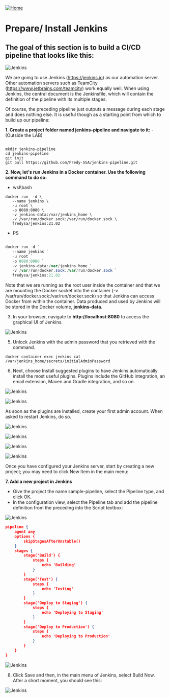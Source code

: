 [![Home](../../img/home.png)](../M-09/README.md)
# Prepare/ Install Jenkins
## The goal of this section is to build a CI/CD pipeline that looks like this:

![Jenkins](./img/l6-01.png)

We are going to use Jenkins (https://jenkins.io) as our automation server. Other automation servers such as TeamCity (https://www.jetbrains.com/teamcity) work equally well. When using Jenkins, the central document is the Jenkinsfile, which will contain the definition of the pipeline with its multiple stages.


Of course, the preceding pipeline just outputs a message during each stage and does nothing else. It is useful though as a starting point from which to build up our pipeline:

**1. Create a project folder named jenkins-pipeline and navigate to it:** - (Outside the LAB)

```

mkdir jenkins-pipeline 
cd jenkins-pipeline 
git init
git pull https://github.com/Fredy-SSA/jenkins-pipeline.git

```


**2. Now, let's run Jenkins in a Docker container. Use the following command to do so:**

- wsl\bash
```
docker run  -d \
   --name jenkins \
   -u root \
   -p 8080:8080 \
   -v jenkins-data:/var/jenkins_home \
   -v /var/run/docker.sock:/var/run/docker.sock \
   fredysa/jenkins:21.02
```

- PS
```powershell

docker run -d `
   --name jenkins `
   -u root `
   -p 8080:8080 `
   -v jenkins-data:/var/jenkins_home `
   -v /var/run/docker.sock:/var/run/docker.sock `
   fredysa/jenkins:21.02

```
Note that we are running as the root user inside the container and that we are mounting the Docker socket into the container (-v /var/run/docker.sock:/var/run/docker.sock) so that Jenkins can access Docker from within the container. Data produced and used by Jenkins will be stored in the Docker volume, **jenkins-data**.





3. In your browser, navigate to **http://localhost:8080** to access the graphical UI of Jenkins.

![Jenkins](./img/l6-Install-01.png)

5. Unlock Jenkins with the admin password that you retrieved with the command.

```
docker container exec jenkins cat /var/jenkins_home/secrets/initialAdminPassword
```

6. Next, choose Install suggested plugins to have Jenkins automatically install the most useful plugins. Plugins include the GitHub integration, an email extension, Maven and Gradle integration, and so on.

![Jenkins](./img/l6-Install-02.png)

![Jenkins](./img/l6-Install-02.1.png)


As soon as the plugins are installed, create your first admin account. When asked to restart Jenkins, do so.

![Jenkins](./img/l6-Install-03.png)

![Jenkins](./img/l6-Install-04.png)

![Jenkins](./img/l6-Install-05.png)

![Jenkins](./img/l6-Install-06.png)

Once you have configured your Jenkins server, start by creating a new project; you may need to click New Item in the main menu:


**7. Add a new project in Jenkins**

- Give the project the name sample-pipeline, select the Pipeline type, and click OK.
- In the configuration view, select the Pipeline tab and add the pipeline definition from the preceding into the Script textbox:

![Jenkins](./img/l6-pipline-01.png)

```json
pipeline {
    agent any
    options {
        skipStagesAfterUnstable()
    }
    stages {
        stage('Build') {
            steps {
                echo 'Building'
            }
        }
        stage('Test') {
            steps {
                echo 'Testing'
            }
        }
        stage('Deploy to Staging') {
            steps {
                echo 'Deploying to Staging'
            }
        }
        stage('Deploy to Production') {
            steps {
                echo 'Deploying to Production'
            }
        }
    }
}
```


![Jenkins](./img/l6-pipline-02.png)

8. Click Save and then, in the main menu of Jenkins, select Build Now. After a short moment, you should see this:


![Jenkins](./img/l6-pipline-03.png)

